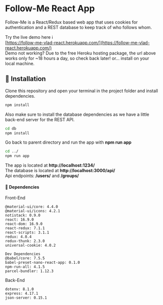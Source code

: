 # Follow-Me React App

Follow-Me is a React/Redux based web app that uses cookies for authentication and a REST database to keep track of who follows whom.



Try the live demo here ℹ  
[https://follow-me-vlad-react.herokuapp.com/](https://follow-me-vlad-react.herokuapp.com/)   
Demo not working? Due to the free Heroku hosting package, the url above works only for ~18 hours a day, so check back later! or... install on your local machine.

## 📖 Installation  

Clone this repository and open your terminal in the project folder and install dependencies.

```bash
npm install
```
Also make sure to install the database dependencies as we have a little back-end server for the REST API.
```bash
cd db
npm install
```
Go back to parent directory and run the app with  **npm run app**    

```bash
cd ../
npm run app
```
The app is located at **http://localhost:1234/**   
The database is located at **http://localhost:3000/api/**  
Api endpoints: **/users/** and **/groups/**

#### 🎁 Dependencies  
Front-End    

    @material-ui/core: 4.4.0
    @material-ui/icons: 4.2.1
    notistack: 0.9.0
    react: 16.9.0
    react-dom: 16.9.0
    react-redux: 7.1.1
    react-scripts: 3.1.1
    redux: 4.0.4
    redux-thunk: 2.3.0
    universal-cookie: 4.0.2  

    Dev Dependencies
    @babel/core: 7.5.5
    babel-preset-nano-react-app: 0.1.0
    npm-run-all: 4.1.5
    parcel-bundler: 1.12.3  

Back-End    

    dotenv: 8.1.0
    express: 4.17.1
    json-server: 0.15.1
